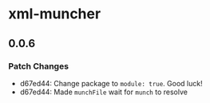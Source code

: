 # xml-muncher

## 0.0.6

### Patch Changes

- d67ed44: Change package to `module: true`. Good luck!
- d67ed44: Made `munchFile` wait for `munch` to resolve
